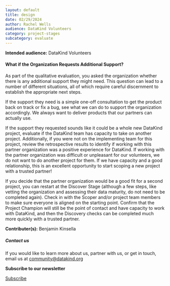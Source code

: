 ```yaml
---
layout: default
title: design
date: 02/29/2024
author: Rachel Wells
audience: DataKind Volunteers
category: project-stages
subcategory: evaluate
---
```





**Intended audience:**
DataKind Volunteers






#### What if the Organization Requests Additional Support?


As part of the qualitative evaluation, you asked the organization whether there is any additional support they might need. This question can lead to a number of different situations, all of which require careful discernment to establish the appropriate next steps.


If the support they need is a simple one\-off consultation to get the product back on track or fix a bug, see what we can do to support the organization accordingly. We always want to deliver products that our partners can actually use. 


If the support they requested sounds like it could be a whole new DataKind project, evaluate if the DataKind team has capacity to take on another project. Additionally, if you were not on the implementing team for this project, review the retrospective results to identify if working with this partner organization was a positive experience for DataKind. If working with the partner organization was difficult or unpleasant for our volunteers, we do not want to do another project for them. If we have capacity and a good relationship, this is an excellent opportunity to start scoping a new project with a trusted partner! 


If you decide that the partner organization would be a good fit for a second project, you can restart at the Discover Stage (although a few steps, like vetting the organization and assessing their data maturity, do not need to be completed again). Check in with the Scoper and/or project team members to make sure everyone is aligned on the starting point. Confirm that the Project Champion will still be the point of contact and have capacity to work with DataKind, and then the Discovery checks can be completed much more quickly with a trusted partner.



 **Contributer(s):** Benjamin Kinsella







##### Contact us


If you would like to learn more about us, partner with us, or get in touch, email us at community@datakind.org



 
**Subscribe to our newsletter**
  

[Subscribe](https://www.datakind.org/subscribe/)



